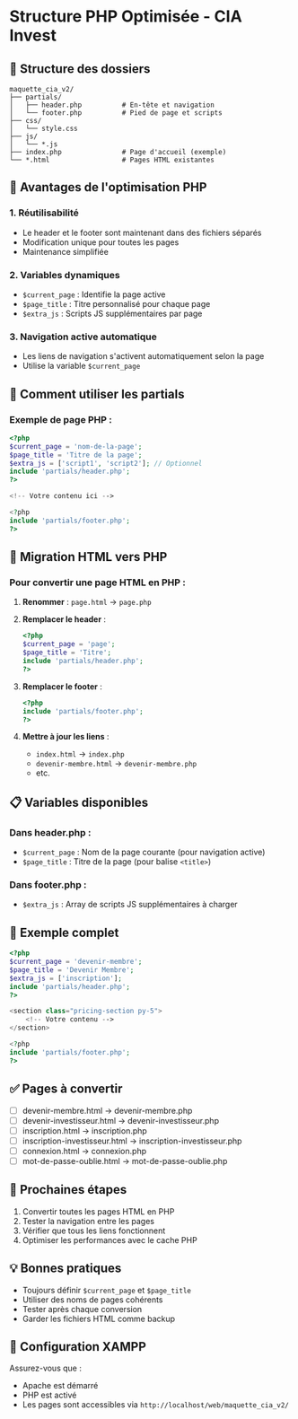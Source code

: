# Structure PHP Optimisée - CIA Invest

## 📁 Structure des dossiers

```
maquette_cia_v2/
├── partials/
│   ├── header.php          # En-tête et navigation
│   └── footer.php          # Pied de page et scripts
├── css/
│   └── style.css
├── js/
│   └── *.js
├── index.php               # Page d'accueil (exemple)
└── *.html                  # Pages HTML existantes
```

## 🎯 Avantages de l'optimisation PHP

### 1. **Réutilisabilité**
- Le header et le footer sont maintenant dans des fichiers séparés
- Modification unique pour toutes les pages
- Maintenance simplifiée

### 2. **Variables dynamiques**
- `$current_page` : Identifie la page active
- `$page_title` : Titre personnalisé pour chaque page
- `$extra_js` : Scripts JS supplémentaires par page

### 3. **Navigation active automatique**
- Les liens de navigation s'activent automatiquement selon la page
- Utilise la variable `$current_page`

## 📝 Comment utiliser les partials

### Exemple de page PHP :

```php
<?php
$current_page = 'nom-de-la-page';
$page_title = 'Titre de la page';
$extra_js = ['script1', 'script2']; // Optionnel
include 'partials/header.php';
?>

<!-- Votre contenu ici -->

<?php
include 'partials/footer.php';
?>
```

## 🔄 Migration HTML vers PHP

### Pour convertir une page HTML en PHP :

1. **Renommer** : `page.html` → `page.php`

2. **Remplacer le header** :
   ```php
   <?php
   $current_page = 'page';
   $page_title = 'Titre';
   include 'partials/header.php';
   ?>
   ```

3. **Remplacer le footer** :
   ```php
   <?php
   include 'partials/footer.php';
   ?>
   ```

4. **Mettre à jour les liens** :
   - `index.html` → `index.php`
   - `devenir-membre.html` → `devenir-membre.php`
   - etc.

## 📋 Variables disponibles

### Dans header.php :
- `$current_page` : Nom de la page courante (pour navigation active)
- `$page_title` : Titre de la page (pour balise `<title>`)

### Dans footer.php :
- `$extra_js` : Array de scripts JS supplémentaires à charger

## 🎨 Exemple complet

```php
<?php
$current_page = 'devenir-membre';
$page_title = 'Devenir Membre';
$extra_js = ['inscription'];
include 'partials/header.php';
?>

<section class="pricing-section py-5">
    <!-- Votre contenu -->
</section>

<?php
include 'partials/footer.php';
?>
```

## ✅ Pages à convertir

- [ ] devenir-membre.html → devenir-membre.php
- [ ] devenir-investisseur.html → devenir-investisseur.php
- [ ] inscription.html → inscription.php
- [ ] inscription-investisseur.html → inscription-investisseur.php
- [ ] connexion.html → connexion.php
- [ ] mot-de-passe-oublie.html → mot-de-passe-oublie.php

## 🚀 Prochaines étapes

1. Convertir toutes les pages HTML en PHP
2. Tester la navigation entre les pages
3. Vérifier que tous les liens fonctionnent
4. Optimiser les performances avec le cache PHP

## 💡 Bonnes pratiques

- Toujours définir `$current_page` et `$page_title`
- Utiliser des noms de pages cohérents
- Tester après chaque conversion
- Garder les fichiers HTML comme backup

## 🔧 Configuration XAMPP

Assurez-vous que :
- Apache est démarré
- PHP est activé
- Les pages sont accessibles via `http://localhost/web/maquette_cia_v2/`
